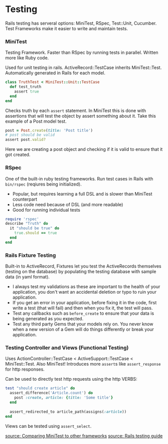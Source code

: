 # Testing
Rails testing has serveral options: MiniTest, RSpec, Test::Unit, Cucumber. Test Frameworks make it easier to write and maintain tests.
### MiniTest
Testing Framework. Faster than RSpec by running tests in parallel. Written more like Ruby code.

Used for unit testing in rails. ActiveRecord::TestCase inherits MiniTest::Test. Automatically generated in Rails for each model.
```ruby
class TruthTest < MiniTest::Unit::TestCase
  def test_truth
    assert true
  end
end
```
Checks truth by each `assert` statement. 
In MiniTest this is done with assertions that will test the object by assert something about it. Take this example of a Post model test.
```ruby
post = Post.create(title: 'Post title')
# post should be valid
assert post.valid?
```
Here we are creating a post object and checking if it is valid to ensure that it got created.

### RSpec
One of the built-in ruby testing frameworks. Run test cases in Rails with `bin/rspec` (reqiures being initialized). 
- Popular, but requires learning a full DSL and is slower than MiniTest counterpart
- Less code need because of DSL (and more readable)
- Good for running individual tests
```ruby
require 'rspec'
describe "Truth" do
  it "should be true" do
    true.should == true
  end
end
```

### Rails Fixture Testing
Built-in to ActiveRecord, Fixtures let you test the ActiveRecords themselves (testing on the database) by populating the testing database with sample data (in yaml format). 

- I always test my validations as these are important to the health of your application, you don't want an accidental deletion or typo to ruin your application.
- If you get an error in your application, before fixing it in the code, first write a test (that will fail) and then when you fix it, the test will pass.
- Test any callbacks such as `before_create` to ensure that your data is being generated as you expected.
- Test any third party Gems that your models rely on. You never know when a new version of a Gem will do things differently or break your application.

### Testing Controller and Views (Functional Testing)
Uses ActionController::TestCase < ActiveSupport::TestCase < MiniTest::Test. Also MiniTest! Introduces more `assert`s like `assert_response` for http responses.

Can be used to directly test http requests using the http VERBS:
```ruby
test "should create article" do
  assert_difference('Article.count') do
    post :create, article: {title: 'Some title'}
  end
 
  assert_redirected_to article_path(assigns(:article))
end
```

Views can be tested using `assert_select`.

[source: Comparing MiniTest to other frameworks](https://speakerdeck.com/ahawkins/bow-before-minitest)
[source: Rails testing guide](http://guides.rubyonrails.org/testing.html)
